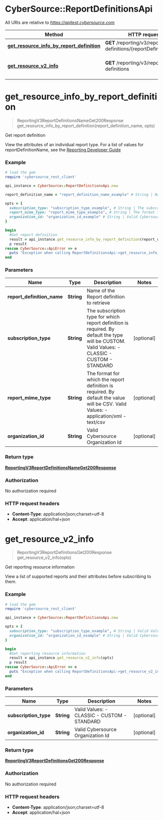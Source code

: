 # CyberSource::ReportDefinitionsApi

All URIs are relative to *https://apitest.cybersource.com*

Method | HTTP request | Description
------------- | ------------- | -------------
[**get_resource_info_by_report_definition**](ReportDefinitionsApi.md#get_resource_info_by_report_definition) | **GET** /reporting/v3/report-definitions/{reportDefinitionName} | Get report definition
[**get_resource_v2_info**](ReportDefinitionsApi.md#get_resource_v2_info) | **GET** /reporting/v3/report-definitions | Get reporting resource information


# **get_resource_info_by_report_definition**
> ReportingV3ReportDefinitionsNameGet200Response get_resource_info_by_report_definition(report_definition_name, opts)

Get report definition

View the attributes of an individual report type. For a list of values for reportDefinitionName, see the [Reporting Developer Guide](https://www.cybersource.com/developers/documentation/reporting_and_reconciliation/) 

### Example
```ruby
# load the gem
require 'cybersource_rest_client'

api_instance = CyberSource::ReportDefinitionsApi.new

report_definition_name = "report_definition_name_example" # String | Name of the Report definition to retrieve

opts = { 
  subscription_type: "subscription_type_example", # String | The subscription type for which report definition is required. By default the type will be CUSTOM. Valid Values: - CLASSIC - CUSTOM - STANDARD 
  report_mime_type: "report_mime_type_example", # String | The format for which the report definition is required. By default the value will be CSV. Valid Values: - application/xml - text/csv 
  organization_id: "organization_id_example" # String | Valid Cybersource Organization Id
}

begin
  #Get report definition
  result = api_instance.get_resource_info_by_report_definition(report_definition_name, opts)
  p result
rescue CyberSource::ApiError => e
  puts "Exception when calling ReportDefinitionsApi->get_resource_info_by_report_definition: #{e}"
end
```

### Parameters

Name | Type | Description  | Notes
------------- | ------------- | ------------- | -------------
 **report_definition_name** | **String**| Name of the Report definition to retrieve | 
 **subscription_type** | **String**| The subscription type for which report definition is required. By default the type will be CUSTOM. Valid Values: - CLASSIC - CUSTOM - STANDARD  | [optional] 
 **report_mime_type** | **String**| The format for which the report definition is required. By default the value will be CSV. Valid Values: - application/xml - text/csv  | [optional] 
 **organization_id** | **String**| Valid Cybersource Organization Id | [optional] 

### Return type

[**ReportingV3ReportDefinitionsNameGet200Response**](ReportingV3ReportDefinitionsNameGet200Response.md)

### Authorization

No authorization required

### HTTP request headers

 - **Content-Type**: application/json;charset=utf-8
 - **Accept**: application/hal+json



# **get_resource_v2_info**
> ReportingV3ReportDefinitionsGet200Response get_resource_v2_info(opts)

Get reporting resource information

View a list of supported reports and their attributes before subscribing to them. 

### Example
```ruby
# load the gem
require 'cybersource_rest_client'

api_instance = CyberSource::ReportDefinitionsApi.new

opts = { 
  subscription_type: "subscription_type_example", # String | Valid Values: - CLASSIC - CUSTOM - STANDARD 
  organization_id: "organization_id_example" # String | Valid Cybersource Organization Id
}

begin
  #Get reporting resource information
  result = api_instance.get_resource_v2_info(opts)
  p result
rescue CyberSource::ApiError => e
  puts "Exception when calling ReportDefinitionsApi->get_resource_v2_info: #{e}"
end
```

### Parameters

Name | Type | Description  | Notes
------------- | ------------- | ------------- | -------------
 **subscription_type** | **String**| Valid Values: - CLASSIC - CUSTOM - STANDARD  | [optional] 
 **organization_id** | **String**| Valid Cybersource Organization Id | [optional] 

### Return type

[**ReportingV3ReportDefinitionsGet200Response**](ReportingV3ReportDefinitionsGet200Response.md)

### Authorization

No authorization required

### HTTP request headers

 - **Content-Type**: application/json;charset=utf-8
 - **Accept**: application/hal+json



